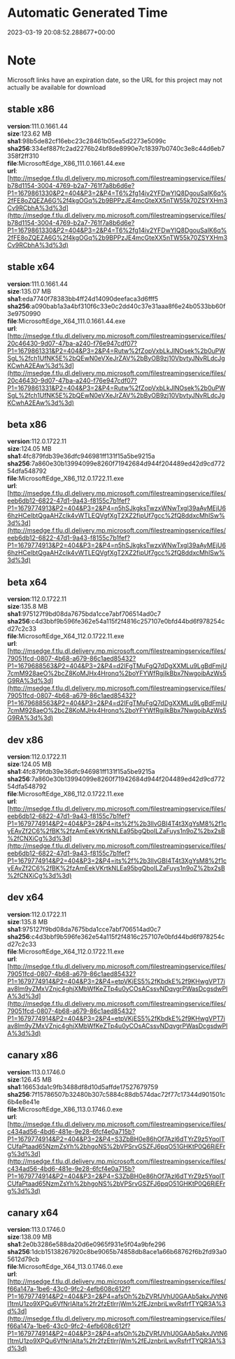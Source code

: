 # Automatic Generated Time
2023-03-19 20:08:52.288677+00:00

# Note
Microsoft links have an expiration date, so the URL for this project may not actually be available for download

## stable x86
**version**:111.0.1661.44  
**size**:123.62 MB  
**sha1**:98b5de82cf16ebc23c28461b05ea5d2273e5099c  
**sha256**:334ef887fc2ad2276b24bf8de8990e7c18397b0740c3e8c44d6eb7358f2ff310  
**file**:MicrosoftEdge_X86_111.0.1661.44.exe  
**url**:[http://msedge.f.tlu.dl.delivery.mp.microsoft.com/filestreamingservice/files/b78d1154-3004-4769-b2a7-761f7a8b6d6e?P1=1679861330&P2=404&P3=2&P4=T6%2fg14iv2YFDwYlQ8DgouSaIK6q%2fFE8oZQEZA6G%2f4kgOGq%2b9BPPzJE4mcGteXX5nTW55k70ZSYXHm3Cv9RCbhA%3d%3d](http://msedge.f.tlu.dl.delivery.mp.microsoft.com/filestreamingservice/files/b78d1154-3004-4769-b2a7-761f7a8b6d6e?P1=1679861330&P2=404&P3=2&P4=T6%2fg14iv2YFDwYlQ8DgouSaIK6q%2fFE8oZQEZA6G%2f4kgOGq%2b9BPPzJE4mcGteXX5nTW55k70ZSYXHm3Cv9RCbhA%3d%3d)  

## stable x64
**version**:111.0.1661.44  
**size**:135.07 MB  
**sha1**:eda7740f78383bb4ff24d14090deefaca3d6fff5  
**sha256**:a090bab1a3a4bf310f6c33e0c2dd40c37e31aaa8f6e24b0533bb60f3e9750990  
**file**:MicrosoftEdge_X64_111.0.1661.44.exe  
**url**:[http://msedge.f.tlu.dl.delivery.mp.microsoft.com/filestreamingservice/files/20c46430-9d07-47ba-a240-f76e947cdf07?P1=1679861331&P2=404&P3=2&P4=Rutw%2fZopVxbLkJlNOsek%2b0uPWSgL%2fch1UfNK5E%2bQEwN0eVXeJrZAV%2bByOB9zj10VbvtyJNvRLdcJgKCwhA2EAw%3d%3d](http://msedge.f.tlu.dl.delivery.mp.microsoft.com/filestreamingservice/files/20c46430-9d07-47ba-a240-f76e947cdf07?P1=1679861331&P2=404&P3=2&P4=Rutw%2fZopVxbLkJlNOsek%2b0uPWSgL%2fch1UfNK5E%2bQEwN0eVXeJrZAV%2bByOB9zj10VbvtyJNvRLdcJgKCwhA2EAw%3d%3d)  

## beta x86
**version**:112.0.1722.11  
**size**:124.05 MB  
**sha1**:4fc879fdb39e36dfc946981ff131f15a5be9215a  
**sha256**:7a860e30b13994099e8260f71942684d944f204489ed42d9cd77254dfa548792  
**file**:MicrosoftEdge_X86_112.0.1722.11.exe  
**url**:[http://msedge.f.tlu.dl.delivery.mp.microsoft.com/filestreamingservice/files/eeb6db12-6822-47d1-9a43-f8155c7b1fef?P1=1679774913&P2=404&P3=2&P4=n5hSJkgksTwzxWNwTxgl39aAyMEjU66hzHCelbtQgaAHZcIk4vWTLEQVgfXgT2XZ2fipUf7gcc%2fQ8ddxcMhlSw%3d%3d](http://msedge.f.tlu.dl.delivery.mp.microsoft.com/filestreamingservice/files/eeb6db12-6822-47d1-9a43-f8155c7b1fef?P1=1679774913&P2=404&P3=2&P4=n5hSJkgksTwzxWNwTxgl39aAyMEjU66hzHCelbtQgaAHZcIk4vWTLEQVgfXgT2XZ2fipUf7gcc%2fQ8ddxcMhlSw%3d%3d)  

## beta x64
**version**:112.0.1722.11  
**size**:135.8 MB  
**sha1**:975127f9bd08da7675bda1cce7abf706514ad0c7  
**sha256**:c4d3bbf9b596fe362e54a115f2f4816c257107e0bfd44bd6f978254cd27c2c33  
**file**:MicrosoftEdge_X64_112.0.1722.11.exe  
**url**:[http://msedge.f.tlu.dl.delivery.mp.microsoft.com/filestreamingservice/files/79051fcd-0807-4b68-a679-86c1aed85432?P1=1679688563&P2=404&P3=2&P4=d2IFgTMuFgQ7dDgXXMLu9LgBdFmjU7cmM928aeO%2bcZ8KoMJHx4Hronq%2boYFYWfRgjIkBbx7NwgoibAzWs5G9RA%3d%3d](http://msedge.f.tlu.dl.delivery.mp.microsoft.com/filestreamingservice/files/79051fcd-0807-4b68-a679-86c1aed85432?P1=1679688563&P2=404&P3=2&P4=d2IFgTMuFgQ7dDgXXMLu9LgBdFmjU7cmM928aeO%2bcZ8KoMJHx4Hronq%2boYFYWfRgjIkBbx7NwgoibAzWs5G9RA%3d%3d)  

## dev x86
**version**:112.0.1722.11  
**size**:124.05 MB  
**sha1**:4fc879fdb39e36dfc946981ff131f15a5be9215a  
**sha256**:7a860e30b13994099e8260f71942684d944f204489ed42d9cd77254dfa548792  
**file**:MicrosoftEdge_X86_112.0.1722.11.exe  
**url**:[http://msedge.f.tlu.dl.delivery.mp.microsoft.com/filestreamingservice/files/eeb6db12-6822-47d1-9a43-f8155c7b1fef?P1=1679774914&P2=404&P3=2&P4=its%2f%2b3lIvGBI4T4t3XgYsM8%2f1cyEAvZf2C6%2fBK%2fzAmEekVKrtkNLEa95bgQboILZaFuys1n9oZ%2bx2sB%2fCNXiCg%3d%3d](http://msedge.f.tlu.dl.delivery.mp.microsoft.com/filestreamingservice/files/eeb6db12-6822-47d1-9a43-f8155c7b1fef?P1=1679774914&P2=404&P3=2&P4=its%2f%2b3lIvGBI4T4t3XgYsM8%2f1cyEAvZf2C6%2fBK%2fzAmEekVKrtkNLEa95bgQboILZaFuys1n9oZ%2bx2sB%2fCNXiCg%3d%3d)  

## dev x64
**version**:112.0.1722.11  
**size**:135.8 MB  
**sha1**:975127f9bd08da7675bda1cce7abf706514ad0c7  
**sha256**:c4d3bbf9b596fe362e54a115f2f4816c257107e0bfd44bd6f978254cd27c2c33  
**file**:MicrosoftEdge_X64_112.0.1722.11.exe  
**url**:[http://msedge.f.tlu.dl.delivery.mp.microsoft.com/filestreamingservice/files/79051fcd-0807-4b68-a679-86c1aed85432?P1=1679774914&P2=404&P3=2&P4=etpVKjES5%2fKbdkE%2f9KHwgVPT7iav8lm9yZMxVZnjc4ghjXMbWfKeZTp4u0yCOsACssvNDqvgrPWasDcgsdwPlA%3d%3d](http://msedge.f.tlu.dl.delivery.mp.microsoft.com/filestreamingservice/files/79051fcd-0807-4b68-a679-86c1aed85432?P1=1679774914&P2=404&P3=2&P4=etpVKjES5%2fKbdkE%2f9KHwgVPT7iav8lm9yZMxVZnjc4ghjXMbWfKeZTp4u0yCOsACssvNDqvgrPWasDcgsdwPlA%3d%3d)  

## canary x86
**version**:113.0.1746.0  
**size**:126.45 MB  
**sha1**:16653da1c9fb3488df8d10d5affde17527679759  
**sha256**:7f15786507b32480b307c5884c88db574dac72f77c17344d901501c6b4e8e41e  
**file**:MicrosoftEdge_X86_113.0.1746.0.exe  
**url**:[http://msedge.f.tlu.dl.delivery.mp.microsoft.com/filestreamingservice/files/c434ad56-4bd6-481e-9e28-6fcf4e0a715b?P1=1679774914&P2=404&P3=2&P4=S3ZbBH0e86hOf7Azl6dTYrZ9z5YqoITCUfaPtaad65NzmZsYh%2bhgoNS%2bVPSrvGSZFJ6pqO51GHKtP0Q6RjEFrg%3d%3d](http://msedge.f.tlu.dl.delivery.mp.microsoft.com/filestreamingservice/files/c434ad56-4bd6-481e-9e28-6fcf4e0a715b?P1=1679774914&P2=404&P3=2&P4=S3ZbBH0e86hOf7Azl6dTYrZ9z5YqoITCUfaPtaad65NzmZsYh%2bhgoNS%2bVPSrvGSZFJ6pqO51GHKtP0Q6RjEFrg%3d%3d)  

## canary x64
**version**:113.0.1746.0  
**size**:138.09 MB  
**sha1**:2e0b3286e588da20d6e0965f931e5f04a9bfe296  
**sha256**:1dcb15138267920c8be9065b74858db8ace1a66b68762f6b2fd93a05612d79cb  
**file**:MicrosoftEdge_X64_113.0.1746.0.exe  
**url**:[http://msedge.f.tlu.dl.delivery.mp.microsoft.com/filestreamingservice/files/f66a147a-1be6-43c0-9fc2-4efb608c612f?P1=1679774914&P2=404&P3=2&P4=afsOh%2bZVRfJVhU0GAAb5akxJVtN6I1tmU1zo9XPQu6VfNrIAlta%2fr2fzEtlrrjWm%2fEJznbriLwvRsfrfTYQR3A%3d%3d](http://msedge.f.tlu.dl.delivery.mp.microsoft.com/filestreamingservice/files/f66a147a-1be6-43c0-9fc2-4efb608c612f?P1=1679774914&P2=404&P3=2&P4=afsOh%2bZVRfJVhU0GAAb5akxJVtN6I1tmU1zo9XPQu6VfNrIAlta%2fr2fzEtlrrjWm%2fEJznbriLwvRsfrfTYQR3A%3d%3d)  

